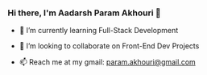 ### Hi there, I'm Aadarsh Param Akhouri 👋
- 🌱 I’m currently learning Full-Stack Development

- 👯 I’m looking to collaborate on Front-End Dev Projects

- 📫 Reach me at my gmail: param.akhouri@gmail.com
<!--
**LoneStanding/LoneStanding** is a ✨ _special_ ✨ repository because its `README.md` (this file) appears on your GitHub profile.

Here are some ideas to get you started:

- 🔭 I’m currently working on ...
- 🌱 I’m currently learning ...
- 👯 I’m looking to collaborate on ...
- 🤔 I’m looking for help with ...
- 💬 Ask me about ...
- 📫 How to reach me: ...
- 😄 Pronouns: ...
- ⚡ Fun fact: ...
-->

